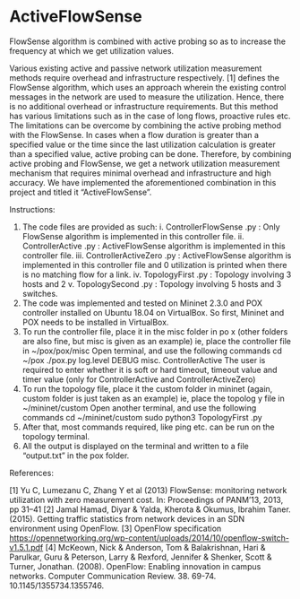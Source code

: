 # ActiveFlowSense

FlowSense algorithm is combined with active probing so as to increase the frequency at which we get utilization values. 

Various existing active and passive network utilization measurement methods require overhead and infrastructure respectively. [1] defines the FlowSense algorithm, which uses an approach wherein the existing control messages in the network are used to measure the utilization. Hence, there is no additional overhead or infrastructure requirements. But this method has various limitations such as in the case of long flows, proactive rules etc. The limitations can be overcome by combining the active probing method with the FlowSense. In cases when a flow duration is greater than a specified value or the time since the last utilization calculation is greater than a specified value, active probing can be done. Therefore, by combining active probing and FlowSense, we get a network utilization measurement mechanism that requires minimal overhead and infrastructure and high accuracy. We have implemented the aforementioned combination in this project and titled it “ActiveFlowSense”.

Instructions:

1. The code files are provided as such:
i. ControllerFlowSense .py : Only FlowSense algorithm is implemented in this controller file.
ii. ControllerActive .py : ActiveFlowSense algorithm is implemented in this controller file.
iii. ControllerActiveZero .py : ActiveFlowSense algorithm is implemented in this controller file and 0 utilization is printed when there is no matching flow for a link.
iv. TopologyFirst .py : Topology involving 3 hosts and 2
v. TopologySecond .py : Topology involving 5 hosts and 3 switches.
2. The code was implemented and tested on Mininet 2.3.0 and POX controller installed on Ubuntu 18.04 on VirtualBox. So first, Mininet and POX needs to be installed in VirtualBox.
3. To run the controller file, place it in the misc folder in po x (other folders are also fine, but misc is given as an example) ie, place the controller file in ~/pox/pox/misc
Open terminal, and use the following commands
cd ~/pox
./pox.py log.level
DEBUG misc. ControllerActive
The user is required to enter whether it is soft or hard timeout, timeout value and timer value (only for ControllerActive and ControllerActiveZero)
4. To run the topology file, place it the custom folder in mininet (again, custom folder is just taken as an example) ie, place the topolog y file in ~/mininet/custom
Open another terminal, and use the following commands
cd ~/mininet/custom
sudo python3
TopologyFirst .py
5. After that, most commands required, like ping etc. can be run on the topology terminal.
6. All the output is displayed on the terminal and written to a file “output.txt” in the pox folder.

References:

[1] Yu C, Lumezanu C, Zhang Y et al (2013) FlowSense: monitoring network utilization with zero measurement cost. In: Proceedings of PANM’13, 2013, pp 31–41
[2] Jamal Hamad, Diyar & Yalda, Kherota & Okumus, Ibrahim Taner. (2015). Getting traffic statistics from network devices in an SDN environment using OpenFlow. 
[3] OpenFlow specification 
https://opennetworking.org/wp-content/uploads/2014/10/openflow-switch-v1.5.1.pdf
[4] McKeown, Nick & Anderson, Tom & Balakrishnan, Hari & Parulkar, Guru & Peterson, Larry & Rexford, Jennifer & Shenker, Scott & Turner, Jonathan. (2008). OpenFlow: Enabling innovation in campus networks. Computer Communication Review. 38. 69-74. 10.1145/1355734.1355746. 
